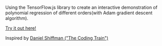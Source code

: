 Using the TensorFlow.js library to create an interactive demonstration of polynomial regression of different orders(with Adam gradient descent algorithm).

[Try it out here!](https://bohdandrahan.github.io/Polynomial-Regression-with-TensorFlow.js/index.html)

Inspired by [Daniel Shiffman ("The Coding Train")](https://youtu.be/tIXDik5SGsI "The Coding Train")
